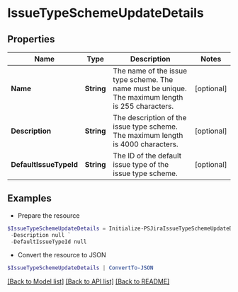 # IssueTypeSchemeUpdateDetails
## Properties

Name | Type | Description | Notes
------------ | ------------- | ------------- | -------------
**Name** | **String** | The name of the issue type scheme. The name must be unique. The maximum length is 255 characters. | [optional] 
**Description** | **String** | The description of the issue type scheme. The maximum length is 4000 characters. | [optional] 
**DefaultIssueTypeId** | **String** | The ID of the default issue type of the issue type scheme. | [optional] 

## Examples

- Prepare the resource
```powershell
$IssueTypeSchemeUpdateDetails = Initialize-PSJiraIssueTypeSchemeUpdateDetails  -Name null `
 -Description null `
 -DefaultIssueTypeId null
```

- Convert the resource to JSON
```powershell
$IssueTypeSchemeUpdateDetails | ConvertTo-JSON
```

[[Back to Model list]](../README.md#documentation-for-models) [[Back to API list]](../README.md#documentation-for-api-endpoints) [[Back to README]](../README.md)


